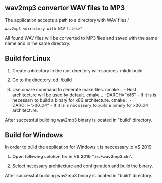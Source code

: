 wav2mp3 convertor WAV files to MP3
----------------------------------

The application accepts a path to a directory with WAV files."

    wav2mp3 <directory with WAV files>"
  
All found WAV files will be converted to MP3 files and 
saved with the same name and in the same directory.



Build for Linux
---------------

1. Create a directory in the root directory with sources.
    mkdir build

2. Go to the directory.
    cd ./build

3. Use cmake command to generate make files.
    cmake ..                      - Host architecture will be used by default.
    cmake .. -DARCH="x86"         - If it is is necessary to build a binary for x86 architecture.
    cmake .. -DARCH="x86_64"      - If it is is necessary to build a binary for x86_64 architecture.

After successful building wav2mp3 binary is located in "build" directory.


Build for Windows
-----------------

In order to build the application for Windows it is neccessary to VS 2019.

1. Open following solution file in VS 2019 "./vs/wav2mp3.sln".

2. Select necessary architecture and configuration and build the binary.

After successful building wav2mp3 binary is located in "build" directory.
